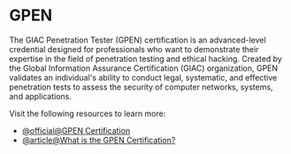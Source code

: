 # GPEN

The GIAC Penetration Tester (GPEN) certification is an advanced-level credential designed for professionals who want to demonstrate their expertise in the field of penetration testing and ethical hacking. Created by the Global Information Assurance Certification (GIAC) organization, GPEN validates an individual's ability to conduct legal, systematic, and effective penetration tests to assess the security of computer networks, systems, and applications.

Visit the following resources to learn more:

- [@official@GPEN Certification](https://www.giac.org/certifications/penetration-tester-gpen/)
- [@article@What is the GPEN Certification?](https://hackernoon.com/what-is-the-giac-penetration-tester-gpen-certification)